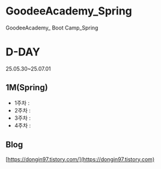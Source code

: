 # GoodeeAcademy_Spring
GoodeeAcademy_ Boot Camp_Spring

# D-DAY
25.05.30~25.07.01

## 1M(Spring) 
- 1주차 : 
- 2주차 : 
- 3주차 : 
- 4주차 : 

## Blog
[https://dongin97.tistory.com/](https://dongin97.tistory.com)
